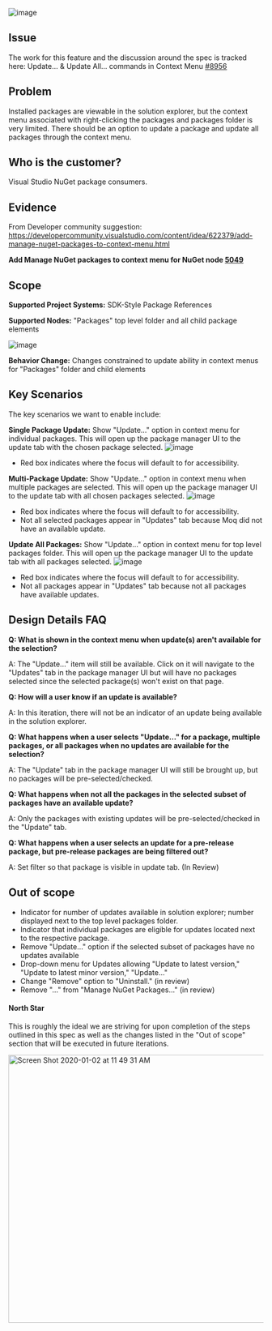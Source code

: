 ![image](https://user-images.githubusercontent.com/14800916/72940790-59a00e00-3d24-11ea-89bd-1bd04ab2aa76.png)

## Issue
The work for this feature and the discussion around the spec is tracked here:
Update... & Update All... commands in Context Menu [#8956](https://github.com/NuGet/Home/issues/8956)

## Problem
Installed packages are viewable in the solution explorer, but the context menu associated with right-clicking the packages and packages folder is very limited. There should be an option to update a package and update all packages through the context menu.

## Who is the customer?
Visual Studio NuGet package consumers.

## Evidence
From Developer community suggestion: https://developercommunity.visualstudio.com/content/idea/622379/add-manage-nuget-packages-to-context-menu.html

**Add Manage NuGet packages to context menu for NuGet node [5049](https://github.com/NuGet/Home/issues/5049)**

## Scope

**Supported Project Systems:** SDK-Style Package References

**Supported Nodes:** "Packages" top level folder and all child package elements

![image](https://user-images.githubusercontent.com/15097183/74058955-f6f17800-499b-11ea-9056-7712620a5b3f.png)

**Behavior Change:** Changes constrained to update ability in context menus for "Packages" folder and child elements

## Key Scenarios
The key scenarios we want to enable include:

**Single Package Update:** Show "Update..." option in context menu for individual packages. This will open up the package manager UI to the update tab with the chosen package selected.
![image](https://user-images.githubusercontent.com/15097183/73993637-a29cb880-4907-11ea-9314-dfe0f9a55343.png)
* Red box indicates where the focus will default to for accessibility.

**Multi-Package Update:** Show "Update..." option in context menu when multiple packages are selected. This will open up the package manager UI to the update tab with all chosen packages selected.
![image](https://user-images.githubusercontent.com/15097183/73994132-58b4d200-4909-11ea-9c37-c0eafb3396e9.png)
* Red box indicates where the focus will default to for accessibility.
* Not all selected packages appear in "Updates" tab because Moq did not have an available update.

**Update All Packages:** Show "Update..." option in context menu for top level packages folder. This will open up the package manager UI to the update tab with all packages selected.
![image](https://user-images.githubusercontent.com/15097183/73994028-f1971d80-4908-11ea-9442-43665c8c7352.png)
* Red box indicates where the focus will default to for accessibility.
* Not all packages appear in "Updates" tab because not all packages have available updates.

## Design Details FAQ

**Q: What is shown in the context menu when update(s) aren't available for the selection?**

A: The "Update..." item will still be available. Click on it will navigate to the "Updates" tab in the package manager UI but will have no packages selected since the selected package(s) won't exist on that page.

**Q: How will a user know if an update is available?**

A: In this iteration, there will not be an indicator of an update being available in the solution explorer.

**Q: What happens when a user selects "Update..." for a package, multiple packages, or all packages when no updates are available for the selection?**

A: The "Update" tab in the package manager UI will still be brought up, but no packages will be pre-selected/checked.

**Q: What happens when not all the packages in the selected subset of packages have an available update?**

A: Only the packages with existing updates will be pre-selected/checked in the "Update" tab.

**Q: What happens when a user selects an update for a pre-release package, but pre-release packages are being filtered out?**

A: Set filter so that package is visible in update tab. (In Review)

## Out of scope

* Indicator for number of updates available in solution explorer; number displayed next to the top level packages folder.
* Indicator that individual packages are eligible for updates located next to the respective package.
* Remove "Update..." option if the selected subset of packages have no updates available
* Drop-down menu for Updates allowing "Update to latest version," "Update to latest minor version," "Update..."
* Change "Remove" option to "Uninstall." (in review)
* Remove "..." from "Manage NuGet Packages..." (in review)

#### North Star
This is roughly the ideal we are striving for upon completion of the steps outlined in this spec as well as the changes listed in the "Out of scope" section that will be executed in future iterations.

<img width="529" alt="Screen Shot 2020-01-02 at 11 49 31 AM" src="https://user-images.githubusercontent.com/2878341/71843808-8cd27400-3079-11ea-93cd-9e065a18ee86.png">

